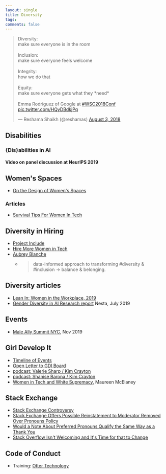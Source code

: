 ```yaml
---
layout: single
title: Diversity
tags: 
comments: false
---
```


<p>
<blockquote class="twitter-tweet" data-lang="en"><p lang="en" dir="ltr">Diversity: <br>make sure everyone is in the room<br><br>Inclusion: <br>make sure everyone feels welcome<br><br>Integrity: <br>how we do that<br><br>Equity:<br>make sure everyone gets what they *need*<br><br>Emma Rodriguez of Google at <a href="https://twitter.com/hashtag/WSC2018Conf?src=hash&amp;ref_src=twsrc%5Etfw">#WSC2018Conf</a> <a href="https://t.co/HQyDBdkjPq">pic.twitter.com/HQyDBdkjPq</a></p>&mdash; Reshama Shaikh (@reshamas) <a href="https://twitter.com/reshamas/status/1025384111861653505?ref_src=twsrc%5Etfw">August 3, 2018</a></blockquote>
<script async src="https://platform.twitter.com/widgets.js" charset="utf-8"></script>
</p>


## Disabilities

### {Dis}abilities in AI
#### Video on panel discussion at NeurIPS 2019

<p>
<div id="presentation-embed-38922466"></div>
<script src='https://slideslive.com/embed_presentation.js'></script>
<script>
    embed = new SlidesLiveEmbed('presentation-embed-38922466', {
        presentationId: '38922466',
        autoPlay: false, // change to true to autoplay the embedded presentation
        verticalEnabled: true
    });
</script>
</p>

## Women's Spaces
- [On the Design of Women's Spaces](https://medium.com/@maybekatz/on-the-design-of-womens-spaces-72bf8f396dc0)

### Articles
- [Survival Tips For Women In Tech](https://patricia.no/2018/09/06/survival_tips_for_women_in_tech.html)

## Diversity in Hiring
* [Project Include](https://projectinclude.org)
* [Hire More Women in Tech](https://www.hiremorewomenintech.com)
* [Aubrey Blanche](https://aubreyblanche.com)
  * >data-informed approach to transforming #diversity & #inclusion -> balance & belonging.

## Diversity articles
* [Lean In:  Women in the Workplace, 2019](https://leanin.org/women-in-the-workplace-2019)
* [Gender Diversity in AI Research report](https://www.nesta.org.uk/report/gender-diversity-ai/) Nesta, July 2019

## Events
* [Male Ally Summit NYC](https://community.anitab.org/event/male-ally-summit-2019/), Nov 2019

## Girl Develop It
* [Timeline of Events](http://an-open-letter-to-gdi-board.com/timeline/)
* [Open Letter to GDI Board](http://an-open-letter-to-gdi-board.com/)
* [podcast: Valerie Sharp / Kim Crayton](https://hashtagcauseascene.com/podcast/valerie-sharp-kristen-seversky/)
* [podcast: Shanise Barona / Kim Crayton](https://hashtagcauseascene.com/podcast/shanise-barona/)
* [Women in Tech and White Supremacy](https://medium.com/@Mo_Mack/women-in-tech-and-white-supremacy-a8ea49bf1a5f), Maureen McElaney

## Stack Exchange
* [Stack Exchange Controversy](https://www.theregister.co.uk/2019/10/01/stack_exchange_controversy/)
* [Stack Exchange Offers Possible Reinstatement to Moderator Removed Over Pronouns Policy](https://tech.slashdot.org/story/19/12/28/0448227/stack-exchange-apologizes-offers-possible-reinstatement-to-moderator-removed-over-pronouns-policy)
* [Would a Note About Preferred Pronouns Qualify the Same Way as a Thank You](https://meta.stackoverflow.com/questions/390301/would-a-note-about-preferred-pronouns-qualify-the-same-way-as-a-thank-you)
* [Stack Overflow Isn't Welcoming and It's Time for that to Change](
https://stackoverflow.blog/2018/04/26/stack-overflow-isnt-very-welcoming-its-time-for-that-to-change/)

## Code of Conduct 
* Training:  [Otter Technology](https://otter.technology/)


  
